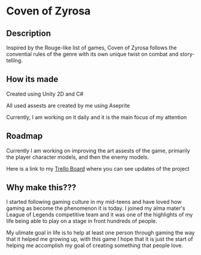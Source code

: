 # Coven of Zyrosa


## Description

Inspired by the Rouge-like list of games, Coven of Zyrosa follows the convential rules of the genre with its own unique twist on combat and story-telling.


## How its made

Created using Unity 2D and C#

All used assests are created by me using Aseprite

Currently, I am working on it daily and it is the main focus of my attention

## Roadmap

Currently I am working on improving the art assests of the game, primarily the player character models, and then the enemy models.

Here is a link to my [Trello Board](https://trello.com/b/m53Dn8Vz/rogue-like) where you can see updates of the project

## Why make this???

I started following gaming culture in my mid-teens and have loved how gaming as become the phenomenon it is today. I joined my alma mater's League of Legends competitive team and it was one of the highlights of my life being able to play on a stage in front hundreds of people. 

My ulimate goal in life is to help at least one person through gaming the way that it helped me growing up, with this game I hope that it is just the start of helping me accomplish my goal of creating something that people love.
